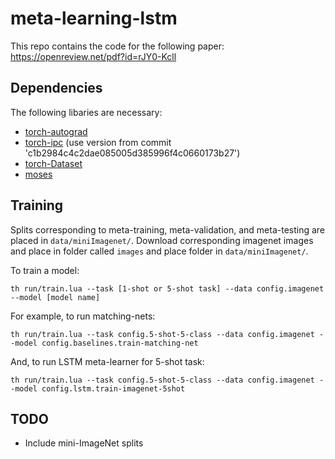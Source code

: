 # meta-learning-lstm
This repo contains the code for the following paper:
https://openreview.net/pdf?id=rJY0-Kcll 

## Dependencies
The following libaries are necessary:
* [torch-autograd](https://github.com/twitter/torch-autograd)
* [torch-ipc](https://github.com/twitter/torch-ipc) (use version from commit 'c1b2984c4c2dae085005d385996f4c0660173b27')
* [torch-Dataset](https://github.com/twitter/torch-dataset)
* [moses](https://github.com/Yonaba/Moses)

## Training
Splits corresponding to meta-training, meta-validation, and meta-testing are 
placed in `data/miniImagenet/`. Download corresponding imagenet images and
place in folder called `images` and place folder in `data/miniImagenet/`.

To train a model:
```
th run/train.lua --task [1-shot or 5-shot task] --data config.imagenet --model [model name]
```

For example, to run matching-nets:
```
th run/train.lua --task config.5-shot-5-class --data config.imagenet --model config.baselines.train-matching-net
```

And, to run LSTM meta-learner for 5-shot task:
```
th run/train.lua --task config.5-shot-5-class --data config.imagenet --model config.lstm.train-imagenet-5shot
```

## TODO 
* Include mini-ImageNet splits
